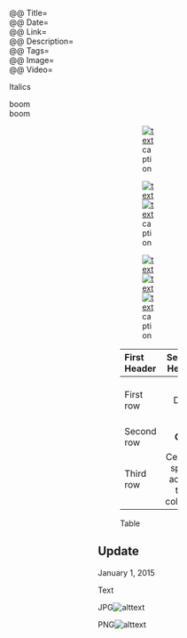 @@ Title=  
@@ Date=  
@@ Link=  
@@ Description=  
@@ Tags=  
@@ Image=  
@@ Video=

<div class="topstory">

Italics

</div>

<div class="takehome">boom</div>
<div class="takehomeLeft">boom</div>

<!-- Single image -->
<figure>
<figure class="wide">
<figure class="iphone">
<figure class="applewatch">
<figure class="figleft">
<figure class="figright">
	<a class="nohover" href="contentlink">
		<img src="imagelink" alt="text">
	</a>
	<figcaption>caption</figcaption>
</figure>

<!-- Two inline images -->
<figure class="inlinetwo">
	<a class="nohover" href="imagelink">
		<img src="imagelink" alt="text">
	</a>
	<a class="nohover" href="imagelink">
		<img src="imagelink" alt="text">
	</a>
	<figcaption>caption</figcaption>
</figure>

<!-- Three inline images -->
<figure class="inlinethree">
	<a class="nohover" href="imagelink">
		<img src="imagelink" alt="text">
	</a>
	<a class="nohover" href="imagelink">
		<img src="imagelink" alt="text">
	</a>
	<a class="nohover" href="imagelink">
		<img src="imagelink" alt="text">
	</a>
	<figcaption>caption</figcaption>
</figure>

<!-- Table in a <div> to allow overflow scroll -->
<!-- Table in a <figure> for caption -->
<div class="table"

<figure>

| First Header  | Second Header | Third Header         |
| :------------ | :-----------: | -------------------: |
| First row     | Data          | Very long data entry |
| Second row    | **Cell**      | *Cell*               |
| Third row     | Cell that spans across two columns  ||

<figcaption>Table</figcaption>

</figure>

</div>

<div class="update">

## Update
<p class="updateTime"><time datetime="2015-01-01">January 1, 2015</time></p>

Text

JPG<img class="jpg" src="imagelink" alt="alttext" />

PNG<img src="imagelink" alt="alttext" />

</div>
